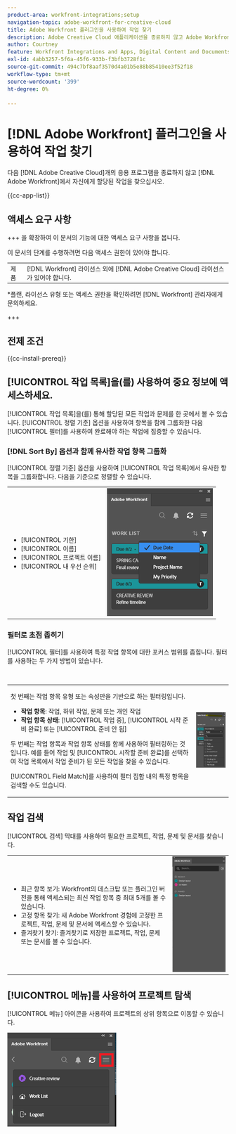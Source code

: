 ```yaml
---
product-area: workfront-integrations;setup
navigation-topic: adobe-workfront-for-creative-cloud
title: Adobe Workfront 플러그인을 사용하여 작업 찾기
description: Adobe Creative Cloud 애플리케이션을 종료하지 않고 Adobe Workfront에서 자신에게 할당된 작업을 찾습니다.
author: Courtney
feature: Workfront Integrations and Apps, Digital Content and Documents
exl-id: 4abb3257-5f6a-45f6-933b-f3bfb3728f1c
source-git-commit: 494c7bf8aaf3570d4a01b5e88b85410ee3f52f18
workflow-type: tm+mt
source-wordcount: '399'
ht-degree: 0%

---
```


# [!DNL Adobe Workfront] 플러그인을 사용하여 작업 찾기

다음 [!DNL Adobe Creative Cloud]개의 응용 프로그램을 종료하지 않고 [!DNL Adobe Workfront]에서 자신에게 할당된 작업을 찾으십시오.

{{cc-app-list}}

## 액세스 요구 사항

+++ 을 확장하여 이 문서의 기능에 대한 액세스 요구 사항을 봅니다.

이 문서의 단계를 수행하려면 다음 액세스 권한이 있어야 합니다.

<table style="table-layout:auto"> 
 <col> 
 <col> 
 <tbody> 
 <!-- <tr> 
   <td role="rowheader">[!DNL Adobe Workfront] plan*</td> 
   <td> <p>[!UICONTROL Pro] or higher</p> </td> 
  </tr> 
  <tr data-mc-conditions=""> 
   <td role="rowheader">[!DNL Adobe Workfront] license*</td> 
   <td> <p>[!UICONTROL Work] or [!UICONTROL Plan]</p> </td> 
  </tr> -->
  <tr> 
   <td role="rowheader">제품</td> 
   <td>[!DNL Workfront] 라이선스 외에 [!DNL Adobe Creative Cloud] 라이선스가 있어야 합니다.</td> 
  </tr> 
 </tbody> 
</table>

&#42;플랜, 라이선스 유형 또는 액세스 권한을 확인하려면 [!DNL Workfront] 관리자에게 문의하세요.

+++

## 전제 조건

{{cc-install-prereq}}

## [!UICONTROL 작업 목록]을(를) 사용하여 중요 정보에 액세스하세요.

[!UICONTROL 작업 목록]을(를) 통해 할당된 모든 작업과 문제를 한 곳에서 볼 수 있습니다. [!UICONTROL 정렬 기준] 옵션을 사용하여 항목을 함께 그룹화한 다음 [!UICONTROL 필터]를 사용하여 완료해야 하는 작업에 집중할 수 있습니다.

### [!DNL Sort By] 옵션과 함께 유사한 작업 항목 그룹화

[!UICONTROL 정렬 기준] 옵션을 사용하여 [!UICONTROL 작업 목록]에서 유사한 항목을 그룹화합니다. 다음을 기준으로 정렬할 수 있습니다.

<table style="table-layout:auto"> 
 <col> 
 <col> 
 <tbody> 
  <tr> 
   <td> 
    <ul> 
     <li>[!UICONTROL 기한]</li> 
     <li>[!UICONTROL 이름]</li> 
     <li>[!UICONTROL 프로젝트 이름]</li> 
     <li>[!UICONTROL 내 우선 순위]</li> 
    </ul> </td> 
   <td> <img src="assets/copy-of-sort-by-350x606.png" style="width: 350;height: 606;"> </td> 
  </tr> 
 </tbody> 
</table>

### 필터로 초점 좁히기

[!UICONTROL 필터]를 사용하여 특정 작업 항목에 대한 포커스 범위를 좁힙니다. 필터를 사용하는 두 가지 방법이 있습니다.

 

<table style="table-layout:auto"> 
 <col> 
 <col> 
 <tbody> 
  <tr> 
   <td> <p>첫 번째는 작업 항목 유형 또는 속성만을 기반으로 하는 필터링입니다.</p> 
    <ul> 
     <li><strong>작업 항목</strong>: 작업, 하위 작업, 문제 또는 개인 작업</li> 
     <li><strong>작업 항목 상태</strong>: [!UICONTROL 작업 중], [!UICONTROL 시작 준비 완료] 또는 [!UICONTROL 준비 안 됨]</li> 
    </ul> <p>두 번째는 작업 항목과 작업 항목 상태를 함께 사용하여 필터링하는 것입니다. 예를 들어 작업 및 [!UICONTROL 시작할 준비 완료]를 선택하여 작업 목록에서 작업 준비가 된 모든 작업을 찾을 수 있습니다.</p> <p>[!UICONTROL Field Match]를 사용하여 필터 집합 내의 특정 항목을 검색할 수도 있습니다. </p> </td> 
   <td> <img src="assets/copy-of-filter-p-350x603.png" style="width: 350;height: 603;"> </td> 
  </tr> 
 </tbody> 
</table>

## 작업 검색

[!UICONTROL 검색] 막대를 사용하여 필요한 프로젝트, 작업, 문제 및 문서를 찾습니다.

<table style="table-layout:auto"> 
 <col> 
 <col> 
 <tbody> 
  <tr> 
   <td> 
    <ul> 
     <li>최근 항목 보기: Workfront의 데스크탑 또는 플러그인 버전을 통해 액세스되는 최신 작업 항목 중 최대 5개를 볼 수 있습니다.</li> 
     <li>고정 항목 찾기: 새 Adobe Workfront 경험에 고정한 프로젝트, 작업, 문제 및 문서에 액세스할 수 있습니다.</li> 
     <li>즐겨찾기 찾기: 즐겨찾기로 저장한 프로젝트, 작업, 문제 또는 문서를 볼 수 있습니다.</li> 
    </ul> </td> 
   <td> <img src="assets/copy-of-search-p.png"> </td> 
  </tr> 
 </tbody> 
</table>

## [!UICONTROL 메뉴]를 사용하여 프로젝트 탐색

[!UICONTROL 메뉴] 아이콘을 사용하여 프로젝트의 상위 항목으로 이동할 수 있습니다.

![작업 목록으로 돌아가기](assets/go-back-to-work-list-350x314.png)
